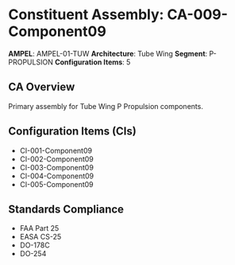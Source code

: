 # Constituent Assembly: CA-009-Component09

**AMPEL**: AMPEL-01-TUW
**Architecture**: Tube Wing
**Segment**: P-PROPULSION
**Configuration Items**: 5

## CA Overview
Primary assembly for Tube Wing P Propulsion components.

## Configuration Items (CIs)
- CI-001-Component09
- CI-002-Component09
- CI-003-Component09
- CI-004-Component09
- CI-005-Component09

## Standards Compliance
- FAA Part 25
- EASA CS-25
- DO-178C
- DO-254
